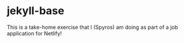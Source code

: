 # jekyll-base
This is a take-home exercise that I (Spyros) am doing as part of a job application for Netlify!
